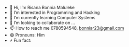- 👋 Hi, I’m Risana Bonnia Maluleke
- 👀 I’m interested in Programming and Hacking
- 🌱 I’m currently learning Computer Systems 
- 💞️ I’m looking to collaborate on ...
- 📫 How to reach me 0780594548, bonniar23@gmail.com
- 😄 Pronouns: Him
- ⚡ Fun fact: 

<!---
bonniar/bonniar is a ✨ special ✨ repository because its `README.md` (this file) appears on your GitHub profile.
You can click the Preview link to take a look at your changes.
--->
